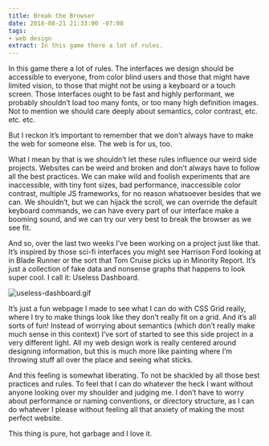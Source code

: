 ```yaml
---
title: Break the Browser
date: 2018-08-21 21:33:00 -07:00
tags:
- web design
extract: In this game there a lot of rules.
---
```


In this game there a lot of rules. The interfaces we design should be accessible to everyone, from color blind users and those that might have limited vision, to those that might not be using a keyboard or a touch screen. Those interfaces ought to be fast and highly performant, we probably shouldn’t load too many fonts, or too many high definition images. Not to mention we should care deeply about semantics, color contrast, etc. etc. etc.

But I reckon it’s important to remember that we don’t always have to make the web for someone else. The web is for us, too. 

What I mean by that is we shouldn’t let these rules influence our weird side projects. Websites can be weird and broken and don’t always have to follow all the best practices. We can make wild and foolish experiments that are inaccessible, with tiny font sizes, bad performance, inaccessible color contrast, multiple JS frameworks, for no reason whatsoever besides that we can. We shouldn’t, but we can hijack the scroll, we can override the default keyboard commands, we can have every part of our interface make a booming sound, and we can try our very best to break the browser as we see fit.

And so, over the last two weeks I’ve been working on a project just like that. It’s inspired by those sci-fi interfaces you might see Harrison Ford looking at in Blade Runner or the sort that Tom Cruise picks up in Minority Report. It’s just a collection of fake data and nonsense graphs that happens to look super cool. I call it: Useless Dashboard.

![useless-dashboard.gif](/uploads/useless-dashboard.gif)

It’s just a fun webpage I made to see what I can do with CSS Grid really, where I try to make things look like they don’t really fit on a grid. And it’s all sorts of fun! Instead of worrying about semantics (which don’t really make much sense in this context) I’ve sort of started to see this side project in a very different light. All my web design work is really centered around designing information, but this is much more like painting where I’m throwing stuff all over the place and seeing what sticks.

And this feeling is somewhat liberating. To not be shackled by all those best practices and rules. To feel that I can do whatever the heck I want without anyone looking over my shoulder and judging me. I don’t have to worry about performance or naming conventions, or directory structure, as I can do whatever I please without feeling all that anxiety of making the most perfect website.

This thing is pure, hot garbage and I love it.